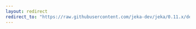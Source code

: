 ```yaml
---
layout: redirect
redirect_to: "https://raw.githubusercontent.com/jeka-dev/jeka/0.11.x/dev.jeka.core/src/main/shell/jeka-install"
---
```

